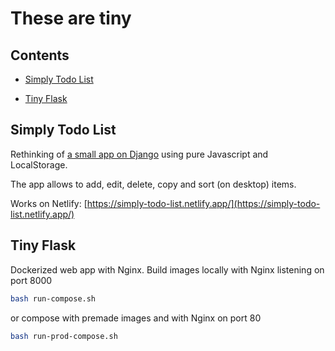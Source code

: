 # These are tiny

## Contents

* [Simply Todo List](#simply-todo-list)

* [Tiny Flask](#tiny-flask)

## Simply Todo List

Rethinking of [a small app on Django](https://github.com/tvey/simply-todo-list) using pure Javascript and LocalStorage.

The app allows to add, edit, delete, copy and sort (on desktop) items.

Works on Netlify: [https://simply-todo-list.netlify.app/](https://simply-todo-list.netlify.app/)

## Tiny Flask

Dockerized web app with Nginx. Build images locally with Nginx listening on port 8000

```bash
bash run-compose.sh
```

or compose with premade images and with Nginx on port 80

```bash
bash run-prod-compose.sh
```